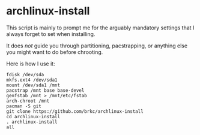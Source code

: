 archlinux-install
=================

This script is mainly to prompt me for
the arguably mandatory settings
that I always forget to set when installing.

It does *not* guide you through partitioning,
pacstrapping, or anything else you might want
to do before chrooting.

Here is how I use it:
```
fdisk /dev/sda
mkfs.ext4 /dev/sda1
mount /dev/sda1 /mnt
pacstrap /mnt base base-devel
genfstab /mnt > /mnt/etc/fstab
arch-chroot /mnt
pacman -S git
git clone https://github.com/brkc/archlinux-install
cd archlinux-install
. archlinux-install
all
```
